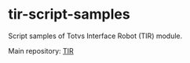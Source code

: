 # tir-script-samples

Script samples of Totvs Interface Robot (TIR) module.

Main repository: [TIR](https://github.com/totvs/tir)
